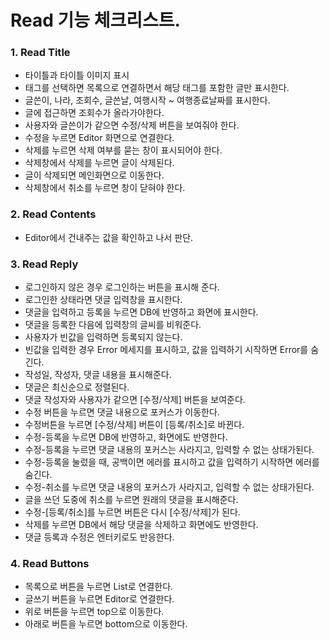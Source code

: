 # Read 기능 체크리스트.

### 1. Read Title

- 타이틀과 타이틀 이미지 표시
- 태그를 선택하면 목록으로 연결하면서 해당 태그를 포함한 글만 표시한다.
- 글쓴이, 나라, 조회수, 글쓴날, 여행시작 ~ 여행종료날짜를 표시한다. 
- 글에 접근하면 조회수가 올라가야한다. 
- 사용자와 글쓴이가 같으면 수정/삭제 버튼을 보여줘야 한다. 
- 수정을 누르면 Editor 화면으로 연결한다. 
- 삭제를 누르면 삭제 여부를 묻는 창이 표시되어야 한다. 
- 삭제창에서 삭제를 누르면 글이 삭제된다. 
- 글이 삭제되면 메인화면으로 이동한다. 
- 삭제창에서 취소를 누르면 창이 닫혀야 한다. 

### 2. Read Contents 

+ Editor에서 건내주는 값을 확인하고 나서 판단.

### 3. Read Reply

+ 로그인하지 않은 경우 로그인하는 버튼을 표시해 준다. 
+ 로그인한 상태라면 댓글 입력창을 표시한다. 
+ 댓글을 입력하고 등록을 누르면 DB에 반영하고 화면에 표시한다. 
+ 댓글을 등록한 다음에 입력창의 글씨를 비워준다.
+ 사용자가 빈값을 입력하면 등록되지 않는다. 
+ 빈값을 입력한 경우 Error 메세지를 표시하고, 값을 입력하기 시작하면 Error를 숨긴다. 
+ 작성일, 작성자, 댓글 내용을 표시해준다. 
+ 댓글은 최신순으로 정렬된다. 
+ 댓글 작성자와 사용자가 같으면 [수정/삭제] 버튼을 보여준다. 
+ 수정 버튼을 누르면 댓글 내용으로 포커스가 이동한다. 
+ 수정버튼을 누르면 [수정/삭제] 버튼이 [등록/취소]로 바뀐다.
+ 수정-등록을 누르면 DB에 반영하고, 화면에도 반영한다.
+ 수정-등록을 누르면 댓글 내용의 포커스는 사라지고, 입력할 수 없는 상태가된다. 
+ 수정-등록을 눌렀을 때, 공백이면 에러를 표시하고 값을 입력하기 시작하면 에러를 숨긴다.
+ 수정-취소를 누르면 댓글 내용의 포커스가 사라지고, 입력할 수 없는 상태가된다. 
+ 글을 쓰던 도중에 취소를 누르면 원래의 댓글을 표시해준다.
+ 수정-[등록/취소]를 누르면 버튼은 다시 [수정/삭제]가 된다. 
+ 삭제를 누르면 DB에서 해당 댓글을 삭제하고 화면에도 반영한다.
+ 댓글 등록과 수정은 엔터키로도 반응한다.

### 4. Read Buttons

+ 목록으로 버튼을 누르면 List로 연결한다. 
+ 글쓰기 버튼을 누르면 Editor로 연결한다. 
+ 위로 버튼을 누르면 top으로 이동한다. 
+ 아래로 버튼을 누르면 bottom으로 이동한다. 
